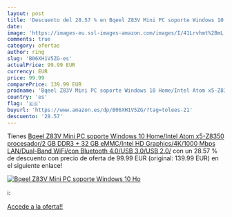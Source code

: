 ```yaml
---
layout: post
title: 'Descuento del 28.57 % en Bqeel Z83V Mini PC soporte Windows 10 Ho'
date: 
image: 'https://images-eu.ssl-images-amazon.com/images/I/41Lrvhmt%2BmL._SL200_.jpg'
comments: true
category: ofertas
author: ring
slug: 'B06XH1V5ZG-es'
actualPrice: 99.99 EUR
currency: EUR
price: 99.99
comparePrice: 139.99 EUR
prodname: 'Bqeel Z83V Mini PC soporte Windows 10 Home/Intel Atom x5-Z8350 procesador/2 GB DDR3 + 32 GB eMMC/Intel HD Graphics/4K/1000 Mbps LAN/Dual-Band WiFi/con Bluetooth 4.0/USB 3.0/USB 2.0/'
country: 'es'
flag: '🇪🇸'
buyurl: 'https://www.amazon.es/dp/B06XH1V5ZG/?tag=tolees-21'
descuento: '28.57'
---
```


Tienes [Bqeel Z83V Mini PC soporte Windows 10 Home/Intel Atom x5-Z8350 procesador/2 GB DDR3 + 32 GB eMMC/Intel HD Graphics/4K/1000 Mbps LAN/Dual-Band WiFi/con Bluetooth 4.0/USB 3.0/USB 2.0/](https://www.amazon.es/dp/B06XH1V5ZG/?tag=tolees-21) con un 28.57 % de descuento con precio de oferta de 99.99 EUR (original: 139.99 EUR) en el siguiente enlace!

[![Bqeel Z83V Mini PC soporte Windows 10 Ho](https://images-eu.ssl-images-amazon.com/images/I/41Lrvhmt%2BmL._SL200_.jpg)](https://www.amazon.es/dp/B06XH1V5ZG/?tag=tolees-21)

ℹ️:


[Accede a la oferta!!](https://www.amazon.es/dp/B06XH1V5ZG/?tag=tolees-21)
